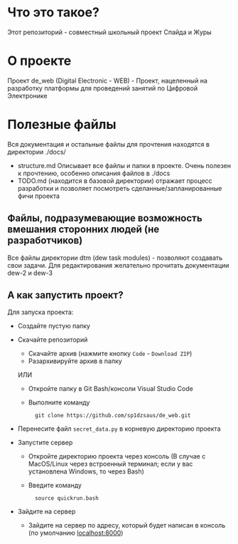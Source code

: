 # Что это такое?
Этот репозиторий - совместный школьный проект Спайда и Журы
# О проекте
Проект de_web (Digital Electronic - WEB) - Проект, нацеленный на разработку платформы для проведений занятий по Цифровой Электронике
# Полезные файлы
Вся документация и остальные файлы для прочтения находятся в директории ./docs/
* structure.md Описывает все файлы и папки в проекте. Очень полезен к прочтению, особенно описания файлов в ./docs
* TODO.md (находится в базовой директории) отражает процесс разработки и позволяет посмотреть сделанные/запланированные фичи проекта
## Файлы, подразумевающие возможность вмешания сторонних людей (не разработчиков)
Все файлы директории dtm (dew task modules) - позволяют создавать свои задачи. Для редактирования желательно прочитать документации dew-2 и dew-3
## А как запустить проект?
Для запуска проекта:
* Создайте пустую папку
* Скачайте репозиторий
    * Скачайте архив (нажмите кнопку `Code` - `Download ZIP`)
    * Разархивируйте архив в папку
    
    ИЛИ
    * Откройте папку в Git Bash/консоли Visual Studio Code
    * Выполните команду

            git clone https://github.com/sp1dzsaus/de_web.git
* Перенесите файл `secret_data.py` в корневую директорию проекта
* Запустите сервер
    * Откройте директорию проекта через консоль (В случае с MacOS/Linux через встроенный терминал; если у вас установлена Windows, то через Bash)
    * Введите команду

            source quickrun.bash
* Зайдите на сервер
    * Зайдите на сервер по адресу, который будет написан в консоль (по умолчанию [localhost:8000]("localhost:8000"))